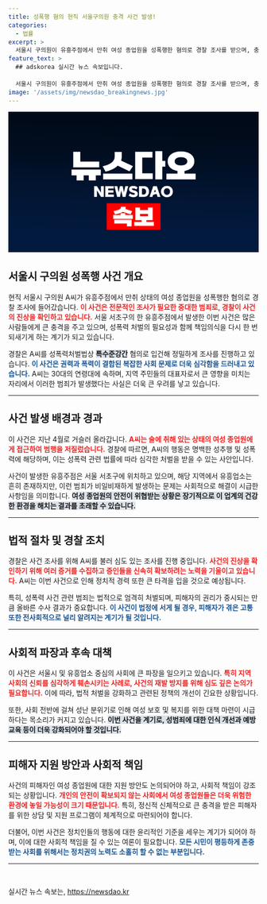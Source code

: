 ```yaml
---
title: 성폭행 혐의 현직 서울구의원 충격 사건 발생!
categories:
  - 법률
excerpt: >
  서울시 구의원이 유흥주점에서 만취 여성 종업원을 성폭행한 혐의로 경찰 조사를 받으며, 충격적인 사건의 전말이 드러나고 있습니다. 세상을 놀라게 할 이 사건의 배경과 피해자의 이야기를 들어보세요.
feature_text: >
  ## adskorea 실시간 뉴스 속보입니다.

  서울시 구의원이 유흥주점에서 만취 여성 종업원을 성폭행한 혐의로 경찰 조사를 받으며, 충격적인 사건의 전말이 드러나고 있습니다. 세상을 놀라게 할 이 사건의 배경과 피해자의 이야기를 들어보세요.
image: '/assets/img/newsdao_breakingnews.jpg'
---
```


<p><img src="/assets/img/newsdao_breakingnews.jpg" alt="adskorea 속보" /></p>

<h2 data-ke-size="size26">서울시 구의원 성폭행 사건 개요</h2>

<p data-ke-size="size16">현직 서울시 구의원 A씨가 유흥주점에서 만취 상태의 여성 종업원을 성폭행한 혐의로 경찰 조사에 들어갔습니다. <b><span style="color: #ee2323;">이 사건은 전문적인 조사가 필요한 중대한 범죄로, 경찰이 사건의 진상을 확인하고 있습니다.</span></b> 서울 서초구의 한 유흥주점에서 발생한 이번 사건은 많은 사람들에게 큰 충격을 주고 있으며, 성폭력 처벌의 필요성과 함께 책임의식을 다시 한 번 되새기게 하는 계기가 되고 있습니다.</p>

<p data-ke-size="size16">경찰은 A씨를 성폭력처벌법상 <b><span style="background-color: #21538527;">특수준강간</span></b> 혐의로 입건해 정밀하게 조사를 진행하고 있습니다. <b><span style="color: #1a5490;">이 사건은 권력과 폭력이 결합된 복잡한 사회 문제로 더욱 심각함을 드러내고 있습니다.</span></b> A씨는 30대의 연령대에 속하며, 지역 주민들의 대표자로서 큰 영향을 미치는 자리에서 이러한 범죄가 발생했다는 사실은 더욱 큰 우려를 낳고 있습니다.</p>

<hr>

<h2 data-ke-size="size26">사건 발생 배경과 경과</h2>

<p data-ke-size="size16">이 사건은 지난 4월로 거슬러 올라갑니다. <b><span style="color: #ee2323;">A씨는 술에 취해 있는 상태의 여성 종업원에게 접근하여 범행을 저질렀습니다.</span></b> 경찰에 따르면, A씨의 행동은 명백한 성추행 및 성폭력에 해당하며, 이는 성폭력 관련 법률에 따라 심각한 처벌을 받을 수 있는 사안입니다.</p>

<p data-ke-size="size16">사건이 발생한 유흥주점은 서울 서초구에 위치하고 있으며, 해당 지역에서 유흥업소는 흔히 존재하지만, 이런 범죄가 비일비재하게 발생하는 문제는 사회적으로 해결이 시급한 사항임을 의미합니다. <b><span style="background-color: #21538527;">여성 종업원의 안전이 위협받는 상황은 장기적으로 이 업계의 건강한 환경을 해치는 결과를 초래할 수 있습니다.</span></b></p>

<hr>

<h2 data-ke-size="size26">법적 절차 및 경찰 조치</h2>

<p data-ke-size="size16">경찰은 사건 조사를 위해 A씨를 불러 심도 있는 조사를 진행 중입니다. <b><span style="color: #ee2323;">사건의 진상을 확인하기 위해 여러 증거를 수집하고 증인들을 신속히 확보하려는 노력을 기울이고 있습니다.</span></b> A씨는 이번 사건으로 인해 정치적 경력 또한 큰 타격을 입을 것으로 예상됩니다.</p>

<p data-ke-size="size16">특히, 성폭력 사건 관련 범죄는 법적으로 엄격히 처벌되며, 피해자의 권리가 중시되는 만큼 올바른 수사 결과가 중요합니다. <b><span style="color: #1a5490;">이 사건이 법정에 서게 될 경우, 피해자가 겪은 고통 또한 전사회적으로 널리 알려지는 계기가 될 것입니다.</span></b></p>

<hr>

<h2 data-ke-size="size26">사회적 파장과 후속 대책</h2>

<p data-ke-size="size16">이 사건은 서울시 및 유흥업소 중심의 사회에 큰 파장을 일으키고 있습니다. <b><span style="color: #ee2323;">특히 지역 사회의 신뢰를 심각하게 훼손시키는 사례로, 사건의 재발 방지를 위해 심도 깊은 논의가 필요합니다.</span></b> 이에 따라, 법적 처벌을 강화하고 관련된 정책의 개선이 긴요한 상황입니다.</p>

<p data-ke-size="size16">또한, 사회 전반에 걸쳐 성난 분위기로 인해 여성 보호 및 복지를 위한 대책 마련이 시급하다는 목소리가 커지고 있습니다. <b><span style="background-color: #21538527;">이번 사건을 계기로, 성범죄에 대한 인식 개선과 예방 교육 등이 더욱 강화되어야 할 것입니다.</span></b></p>

<hr>

<h2 data-ke-size="size26">피해자 지원 방안과 사회적 책임</h2>

<p data-ke-size="size16">사건의 피해자인 여성 종업원에 대한 지원 방안도 논의되어야 하고, 사회적 책임이 강조되는 상황입니다. <b><span style="color: #ee2323;">개인의 안전이 확보되지 않는 사회에서 여성 종업원들은 더욱 위험한 환경에 놓일 가능성이 크기 때문입니다.</span></b> 특히, 정신적 신체적으로 큰 충격을 받은 피해자를 위한 상담 및 지원 프로그램이 체계적으로 마련되어야 합니다.</p>

<p data-ke-size="size16">더불어, 이번 사건은 정치인들의 행동에 대한 윤리적인 기준을 세우는 계기가 되어야 하며, 이에 대한 사회적 책임을 질 수 있는 여론이 필요합니다. <b><span style="color: #1a5490;">모든 시민이 평등하게 존중받는 사회를 위해서는 정치권의 노력도 소홀히 할 수 없는 부분입니다.</span></b></p>

<hr>

<p data-ke-size="size16">&nbsp;</p>
실시간 뉴스 속보는, <a href="https://newsdao.kr" rel="dofollow">https://newsdao.kr</a>


